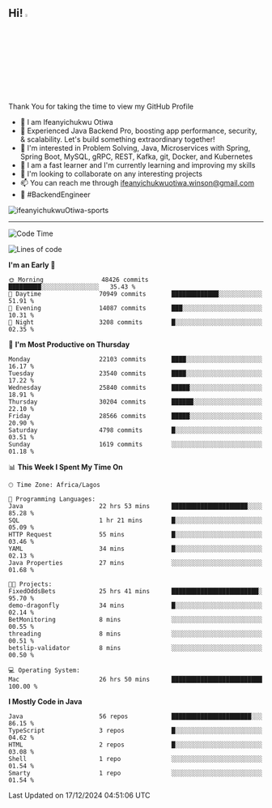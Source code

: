 <!-- BLOG-POST-LIST:START --><!-- BLOG-POST-LIST:END -->

## Hi! <img src="https://media.giphy.com/media/hvRJCLFzcasrR4ia7z/giphy.gif" width="4%"> 

Thank You for taking the time to view my GitHub Profile

- 👋 I am Ifeanyichukwu Otiwa
- 🚀 Experienced Java Backend Pro, boosting app performance, security, & scalability. Let's build something extraordinary together!
- 👀 I'm interested in Problem Solving, Java, Microservices with Spring, Spring Boot, MySQL, gRPC, REST, Kafka, git, Docker, and Kubernetes
- 🌱 I am a fast learner and I'm currently learning and improving my skills
- 💞️ I'm looking to collaborate on any interesting projects
- 📫 You can reach me through ifeanyichukwuotiwa.winson@gmail.com
- 🚀 #BackendEngineer

<p align="left" marginTop="10px"> <img src="https://komarev.com/ghpvc/?username=ifeanyichukwuOtiwa-sports&label=Profile%20views&color=0e75b6&style=for-the-badge" alt="ifeanyichukwuOtiwa-sports" /> </p>

***

<!--START_SECTION:waka-->
![Code Time](http://img.shields.io/badge/Code%20Time-3%2C232%20hrs%2030%20mins-blue)

![Lines of code](https://img.shields.io/badge/From%20Hello%20World%20I%27ve%20Written-34.0%20million%20lines%20of%20code-blue)

**I'm an Early 🐤** 

```text
🌞 Morning                48426 commits       █████████░░░░░░░░░░░░░░░░   35.43 % 
🌆 Daytime                70949 commits       █████████████░░░░░░░░░░░░   51.91 % 
🌃 Evening                14087 commits       ███░░░░░░░░░░░░░░░░░░░░░░   10.31 % 
🌙 Night                  3208 commits        █░░░░░░░░░░░░░░░░░░░░░░░░   02.35 % 
```
📅 **I'm Most Productive on Thursday** 

```text
Monday                   22103 commits       ████░░░░░░░░░░░░░░░░░░░░░   16.17 % 
Tuesday                  23540 commits       ████░░░░░░░░░░░░░░░░░░░░░   17.22 % 
Wednesday                25840 commits       █████░░░░░░░░░░░░░░░░░░░░   18.91 % 
Thursday                 30204 commits       ██████░░░░░░░░░░░░░░░░░░░   22.10 % 
Friday                   28566 commits       █████░░░░░░░░░░░░░░░░░░░░   20.90 % 
Saturday                 4798 commits        █░░░░░░░░░░░░░░░░░░░░░░░░   03.51 % 
Sunday                   1619 commits        ░░░░░░░░░░░░░░░░░░░░░░░░░   01.18 % 
```


📊 **This Week I Spent My Time On** 

```text
🕑︎ Time Zone: Africa/Lagos

💬 Programming Languages: 
Java                     22 hrs 53 mins      █████████████████████░░░░   85.28 % 
SQL                      1 hr 21 mins        █░░░░░░░░░░░░░░░░░░░░░░░░   05.09 % 
HTTP Request             55 mins             █░░░░░░░░░░░░░░░░░░░░░░░░   03.46 % 
YAML                     34 mins             █░░░░░░░░░░░░░░░░░░░░░░░░   02.13 % 
Java Properties          27 mins             ░░░░░░░░░░░░░░░░░░░░░░░░░   01.68 % 

🐱‍💻 Projects: 
FixedOddsBets            25 hrs 41 mins      ████████████████████████░   95.70 % 
demo-dragonfly           34 mins             █░░░░░░░░░░░░░░░░░░░░░░░░   02.14 % 
BetMonitoring            8 mins              ░░░░░░░░░░░░░░░░░░░░░░░░░   00.55 % 
threading                8 mins              ░░░░░░░░░░░░░░░░░░░░░░░░░   00.51 % 
betslip-validator        8 mins              ░░░░░░░░░░░░░░░░░░░░░░░░░   00.50 % 

💻 Operating System: 
Mac                      26 hrs 50 mins      █████████████████████████   100.00 % 
```

**I Mostly Code in Java** 

```text
Java                     56 repos            ██████████████████████░░░   86.15 % 
TypeScript               3 repos             █░░░░░░░░░░░░░░░░░░░░░░░░   04.62 % 
HTML                     2 repos             █░░░░░░░░░░░░░░░░░░░░░░░░   03.08 % 
Shell                    1 repo              ░░░░░░░░░░░░░░░░░░░░░░░░░   01.54 % 
Smarty                   1 repo              ░░░░░░░░░░░░░░░░░░░░░░░░░   01.54 % 
```




 Last Updated on 17/12/2024 04:51:06 UTC
<!--END_SECTION:waka-->

<!--
<p align="center">
![trophy](https://github-profile-trophy.vercel.app/?username=ifeanyichukwuOtiwa-sports&theme=onedark) (https://github.com/ryo-ma/github-profile-trophy)
</p>
-->

<!---
ifeanyi-otiwa/ifeanyi-otiwa is a ✨ special ✨ repository because its `README.md` (this file) appears on your GitHub profile.
You can click the Preview link to take a look at your changes.
--->
